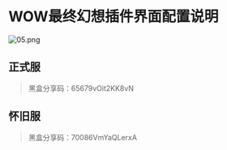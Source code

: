 # WOW最终幻想插件界面配置说明

![05.png](https://s2.loli.net/2022/07/06/luqXwOm6HWYdFMk.png)


## 正式服

> 黑盒分享码：65679vOit2KK8vN


## 怀旧服

> 黑盒分享码：70086VmYaQLerxA
